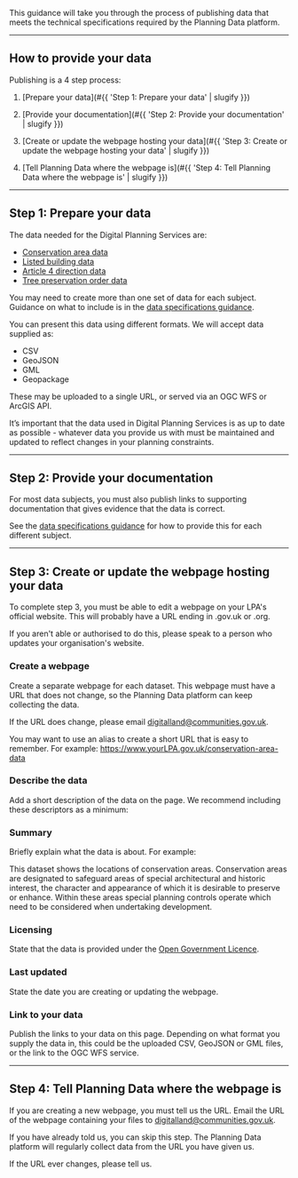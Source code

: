 This guidance will take you through the process of publishing data that meets the technical specifications required by the Planning Data platform.

---

How to provide your data
------------------------

Publishing is a 4 step process:

1.  [Prepare your data](#{{ 'Step 1: Prepare your data' | slugify }})

2.  [Provide your documentation](#{{ 'Step 2: Provide your documentation' | slugify }})

3.  [Create or update the webpage hosting your data](#{{ 'Step 3: Create or update the webpage hosting your data' | slugify }})

4.  [Tell Planning Data where the webpage is](#{{ 'Step 4: Tell Planning Data where the webpage is' | slugify }})

---

Step 1: Prepare your data
-------------------------------------

The data needed for the Digital Planning Services are:

-   [Conservation area data](specifications/conservation-area.html)
-   [Listed building data](specifications/listed-building.html)
-   [Article 4 direction data](specifications/article-4-direction.html)
-   [Tree preservation order data](specifications/tree-preservation-order.html)

You may need to create more than one set of data for each subject. Guidance on what to include is in the [data specifications guidance](specifications/).

You can present this data using different formats. We will accept data supplied as: 

-   CSV
-   GeoJSON
-   GML
-   Geopackage 

These may be uploaded to a single URL, or served via an OGC WFS or ArcGIS API.

It’s important that the data used in Digital Planning Services is as up to date as possible - whatever data you provide us with must be maintained and updated to reflect changes in your planning constraints.

---

Step 2: Provide your documentation
----------------------------------

For most data subjects, you must also publish links to supporting documentation that gives evidence that the data is correct.

See the [data specifications guidance](specifications/) for how to provide this for each different subject.

---

Step 3: Create or update the webpage hosting your data
------------------------------------------------------

To complete step 3, you must be able to edit a webpage on your LPA's official website. This will probably have a URL ending in .gov.uk or .org.

If you aren't able or authorised to do this, please speak to a person who updates your organisation's website.

### Create a webpage

Create a separate webpage for each dataset. This webpage must have a URL that does not change, so the Planning Data platform can keep collecting the data.

If the URL does change, please email <digitalland@communities.gov.uk>.

You may want to use an alias to create a short URL that is easy to remember. For example: https://www.yourLPA.gov.uk/conservation-area-data

### Describe the data

Add a short description of the data on the page. We recommend including these descriptors as a minimum:

### Summary

Briefly explain what the data is about. For example:

This dataset shows the locations of conservation areas. Conservation areas are designated to safeguard areas of special architectural and historic interest, the character and appearance of which it is desirable to preserve or enhance. Within these areas special planning controls operate which need to be considered when undertaking development.

### Licensing

State that the data is provided under the [Open Government Licence](https://www.nationalarchives.gov.uk/doc/open-government-licence/version/3/).

### Last updated

State the date you are creating or updating the webpage.

### Link to your data

Publish the links to your data on this page. Depending on what format you supply the data in, this could be the uploaded CSV, GeoJSON or GML files, or the link to the OGC WFS service.  

---

Step 4: Tell Planning Data where the webpage is
-----------------------------------------------

If you are creating a new webpage, you must tell us the URL. Email the URL of the webpage containing your files to <digitalland@communities.gov.uk>.

If you have already told us, you can skip this step. The Planning Data platform will regularly collect data from the URL you have given us.

If the URL ever changes, please tell us.
